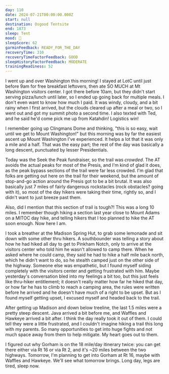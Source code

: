 ```yaml
---
day: 110
date: 2024-07-21T00:00:00.000Z
start: null
destination: Osgood Tentsite
end: 1873
sleep: Tent
mood: 🙂
sleepScore: 62
garminFeedback: READY_FOR_THE_DAY
recoveryTime: 310
recoveryTimeFactorFeedback: GOOD
sleepHistoryFactorFeedback: MODERATE
trainingReadiness: 52
---
```

I went up and over Washington this morning! I stayed at LotC until just before 9am for free breakfast leftovers, then ate SO MUCH at Mt Washington visitors center. I got there before 10am, but they didn't start serving pizza/lunch until later, so I ended up going back for multiple meals. I don't even want to know how much I paid. It was windy, cloudy, and a bit rainy when I first arrived, but the clouds cleared up after a meal or two, so I went out and got my summit photo a second time. I also texted with Ted, and he said he'd come pick me up from Katahdin! Logistics win!

I remember going up Clingmans Dome and thinking, "this is so easy, wait until we get to Mount Washington!" but this morning was by far the easiest ascent up Mount Washington I've experienced. It helps a lot that it was only a mile and a half. That was the easy part; the rest of the day was basically a long descent, punctuated by lesser Presidentials.

Today was the Seek the Peak fundraiser, so the trail was *crowded*. The AT avoids the actual peaks for most of the Presis, and I'm kind of glad it does, as the peak bypass sections of the trail were far less crowded. I'm glad that folks are getting out here on the trail for their weekend, but the amount of stop-and-go action around the Presis got to be a bit brutal. It was also basically just 7 miles of fairly dangerous rockstacles (rock obstacles? going with it), so most of the day hikers were taking their time, rightly so, and I didn't want to just breeze past them.

Also, did I mention that this section of trail is tough?! This was a long 10 miles. I remember though hiking a section last year close to Mount Adams on a MITOC day hike, and telling hikers that I too planned to hike the AT soon enough. Now here I am.

I took a breather at the Madison Spring Hut, to grab some lemonade and sit down with some other thru hikers. A southbounder was telling a story about how he had hiked all day to get to Pinkham Notch, only to arrive at the visitors center who told him he wasn't allowed to camp there. When he asked where he could camp, they said he had to hike a half mile back north, which he didn't want to do, so he stealth camped just on the other side of the highway. Someone else was empathetic, but I found myself siding completely with the visitors center and getting frustrated with him. Maybe yesterday's conversation bled into my feelings a bit too, but this just feels like thru-hiker entitlement; it doesn't really matter how far he hiked that day, or how far he has to climb to reach a camping area, the rules were written before he arrived and he doesn't have much of a right to be upset. But as I found myself getting upset, I excused myself and headed back to the trail.

After getting up Madison and down below treeline, the last 1.5 miles were a pretty steep descent. Java arrived a bit before me, and Waffles and Hawkeye arrived a bit after. I think the day really took it out of them. I could tell they were a little frustrated, and I couldn't imagine hiking a trail this long with my parents. So many opportunities to get into huge fights and not much space away from them to help mitigate. My heart goes out to them.

I figured out why Gorham is on the 18 mile/day itinerary twice: you can get there either via Rt 16 or via Rt 2, and it's ~20 miles between the two highways. Tomorrow, I'm planning to get into Gorham at Rt 16, maybe with Waffles and Hawkeye. We'll see what tomorrow brings. Long day, legs are tired, sleep now.
